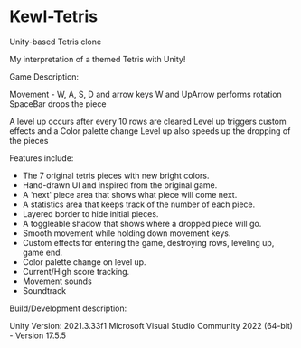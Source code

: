 # Kewl-Tetris
Unity-based Tetris clone

My interpretation of a themed Tetris with Unity!

Game Description:

Movement - W, A, S, D and arrow keys
           W and UpArrow performs rotation
           SpaceBar drops the piece

A level up occurs after every 10 rows are cleared
Level up triggers custom effects and a Color palette change
Level up also speeds up the dropping of the pieces

Features include:

* The 7 original tetris pieces with new bright colors.
* Hand-drawn UI and inspired from the original game.
* A 'next' piece area that shows what piece will come next.
* A statistics area that keeps track of the number of each piece.
* Layered border to hide initial pieces.
* A toggleable shadow that shows where a dropped piece will go.
* Smooth movement while holding down movement keys.
* Custom effects for entering the game, destroying rows, leveling up, game end.
* Color palette change on level up.
* Current/High score tracking.
* Movement sounds
* Soundtrack

Build/Development description:

Unity Version: 2021.3.33f1
Microsoft Visual Studio Community 2022 (64-bit) - Version 17.5.5
